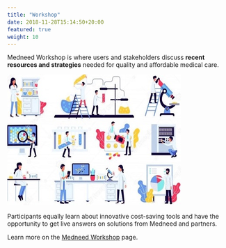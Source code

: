 ```yaml
---
title: "Workshop"
date: 2018-11-28T15:14:50+20:00
featured: true
weight: 10
---
```


Medneed Workshop is where users and stakeholders discuss **recent resources and strategies** needed for quality and affordable medical care. 

![Medical Equipment](/images/illustrations/med-equipment.jpg)

Participants equally learn about innovative cost-saving tools and have the opportunity to get live answers on solutions from Medneed and partners. 

Learn more on the <a href="https://workshop.medneed.com" target="_blank">Medneed Workshop</a> page.
